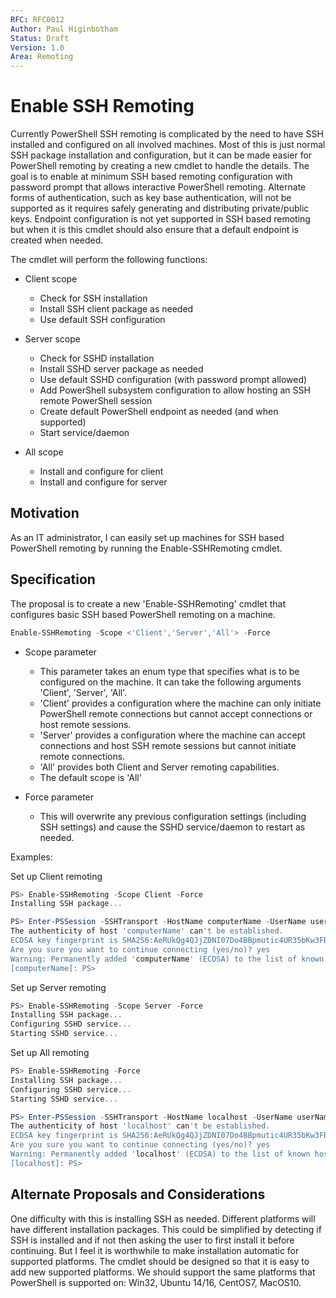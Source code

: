 ```yaml
---
RFC: RFC0012 
Author: Paul Higinbotham
Status: Draft
Version: 1.0
Area: Remoting
---
```


# Enable SSH Remoting
Currently PowerShell SSH remoting is complicated by the need to have SSH installed and configured on all involved machines.  Most of this is just normal SSH package installation and configuration, but it can be made easier for PowerShell remoting by creating a new cmdlet to handle the details.  The goal is to enable at minimum SSH based remoting configuration with password prompt that allows interactive PowerShell remoting.  Alternate forms of authentication, such as key base authentication, will not be supported as it requires safely generating and distributing private/public keys.  Endpoint configuration is not yet supported in SSH based remoting but when it is this cmdlet should also ensure that a default endpoint is created when needed.

The cmdlet will perform the following functions:
  - Client scope
     + Check for SSH installation
     + Install SSH client package as needed
     + Use default SSH configuration

  - Server scope
     + Check for SSHD installation
     + Install SSHD server package as needed
     + Use default SSHD configuration (with password prompt allowed)
     + Add PowerShell subsystem configuration to allow hosting an SSH remote PowerShell session
     + Create default PowerShell endpoint as needed (and when supported)
     + Start service/daemon

  - All scope
     + Install and configure for client
     + Install and configure for server

## Motivation
As an IT administrator, I can easily set up machines for SSH based PowerShell remoting by running the Enable-SSHRemoting cmdlet.

## Specification
The proposal is to create a new 'Enable-SSHRemoting' cmdlet that configures basic SSH based PowerShell remoting on a machine.

```PowerShell
Enable-SSHRemoting -Scope <'Client','Server','All'> -Force
```

- Scope parameter
   + This parameter takes an enum type that specifies what is to be configured on the machine.  It can take the following arguments 'Client', 'Server', 'All'.
   + 'Client' provides a configuration where the machine can only initiate PowerShell remote connections but cannot accept connections or host remote sessions.
   + 'Server' provides a configuration where the machine can accept connections and host SSH remote sessions but cannot initiate remote connections.
   + 'All' provides both Client and Server remoting capabilities.
   + The default scope is 'All'

- Force parameter
   + This will overwrite any previous configuration settings (including SSH settings) and cause the SSHD service/daemon to restart as needed.

Examples:

Set up Client remoting
```PowerShell
PS> Enable-SSHRemoting -Scope Client -Force
Installing SSH package...

PS> Enter-PSSession -SSHTransport -HostName computerName -UserName userName
The authenticity of host 'computerName' can't be established.
ECDSA key fingerprint is SHA256:AeRUkQg4QJjZDNI07Do4BBpmutic4UR35bKw3FBV6a4.
Are you sure you want to continue connecting (yes/no)? yes
Warning: Permanently added 'computerName' (ECDSA) to the list of known hosts.
[computerName]: PS> 
```

Set up Server remoting
```PowerShell
PS> Enable-SSHRemoting -Scope Server -Force
Installing SSH package...
Configuring SSHD service...
Starting SSHD service... 
```

Set up All remoting
```PowerShell
PS> Enable-SSHRemoting -Force
Installing SSH package...
Configuring SSHD service...
Starting SSHD service...

PS> Enter-PSSession -SSHTransport -HostName localhost -UserName userName
The authenticity of host 'localhost' can't be established.
ECDSA key fingerprint is SHA256:AeRUkQg4QJjZDNI07Do4BBpmutic4UR35bKw3FBV6a4.
Are you sure you want to continue connecting (yes/no)? yes
Warning: Permanently added 'localhost' (ECDSA) to the list of known hosts.
[localhost]: PS> 
```

## Alternate Proposals and Considerations
One difficulty with this is installing SSH as needed.  Different platforms will have different installation packages.  This could be simplified by detecting if SSH is installed and if not then asking the user to first install it before continuing.  But I feel it is worthwhile to make installation automatic for supported platforms.  The cmdlet should be designed so that it is easy to add new supported platforms.  We should support the same platforms that PowerShell is supported on: Win32, Ubuntu 14/16, CentOS7, MacOS10.
